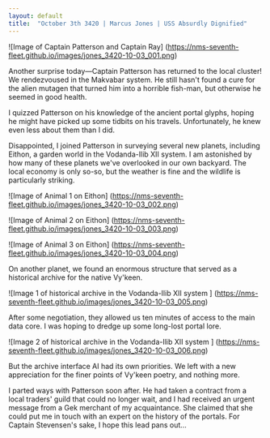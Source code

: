 ```yaml
---
layout: default
title:  "October 3th 3420 | Marcus Jones | USS Absurdly Dignified"
---
```

![Image of Captain Patterson and Captain Ray]
(https://nms-seventh-fleet.github.io/images/jones_3420-10-03_001.png)

<p>Another surprise today—Captain Patterson has returned to the local cluster! We rendezvoused in the Makvabar system. He still hasn't found a cure for the alien mutagen that turned him into a horrible fish-man, but otherwise he seemed in good health.</p>

<p>I quizzed Patterson on his knowledge of the ancient portal glyphs, hoping he might have picked up some tidbits on his travels. Unfortunately, he knew even less about them than I did.</p>

<p>Disappointed, I joined Patterson in surveying several new planets, including Eithon, a garden world in the Vodanda-Ilib XII system. I am astonished by how many of these planets we've overlooked in our own backyard. The local economy is only so-so, but the weather is fine and the wildlife is particularly striking.</p>

![Image of Animal 1 on Eithon]
(https://nms-seventh-fleet.github.io/images/jones_3420-10-03_002.png)

![Image of Animal 2 on Eithon]
(https://nms-seventh-fleet.github.io/images/jones_3420-10-03_003.png)

![Image of Animal 3 on Eithon]
(https://nms-seventh-fleet.github.io/images/jones_3420-10-03_004.png)

<p>On another planet, we found an enormous structure that served as a historical archive for the native Vy'keen.</p>

![Image 1 of historical archive in the Vodanda-Ilib XII system ]
(https://nms-seventh-fleet.github.io/images/jones_3420-10-03_005.png)

<p>After some negotiation, they allowed us ten minutes of access to the main data core. I was hoping to dredge up some long-lost portal lore.</p>

![Image 2 of historical archive in the Vodanda-Ilib XII system ]
(https://nms-seventh-fleet.github.io/images/jones_3420-10-03_006.png)

<p>But the archive interface AI had its own priorities. We left with a new appreciation for the finer points of Vy'keen poetry, and nothing more. </p>

<p>I parted ways with Patterson soon after. He had taken a contract from a local traders' guild that could no longer wait, and I had received an urgent message from a Gek merchant of my acquaintance. She claimed that she could put me in touch with an expert on the history of the portals. For Captain Stevensen's sake, I hope this lead pans out…</p>

<!--more-->



